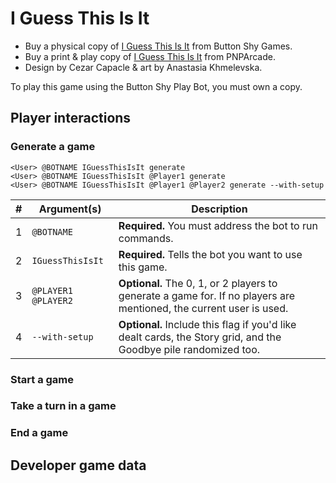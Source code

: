 # I Guess This Is It

* Buy a physical copy of [I Guess This Is It](https://buttonshygames.com/products/i-guess-this-is-it-1) from Button Shy Games.
* Buy a print & play copy of [I Guess This Is It](https://www.pnparcade.com/products/i-guess-this-is-it) from PNPArcade.
* Design by Cezar Capacle & art by Anastasia Khmelevska.

To play this game using the Button Shy Play Bot, you must own a copy.

## Player interactions

### Generate a game

```
<User> @BOTNAME IGuessThisIsIt generate
<User> @BOTNAME IGuessThisIsIt @Player1 generate
<User> @BOTNAME IGuessThisIsIt @Player1 @Player2 generate --with-setup
```

| #   | Argument(s)         | Description                                                                                                         |
|-----|---------------------|---------------------------------------------------------------------------------------------------------------------|
| 1   | `@BOTNAME`          | **Required.** You must address the bot to run commands.                                                             |
| 2   | `IGuessThisIsIt`    | **Required.** Tells the bot you want to use this game.                                                              |
| 3   | `@PLAYER1 @PLAYER2` | **Optional.** The 0, 1, or 2 players to generate a game for. If no players are mentioned, the current user is used. |
| 4   | `--with-setup`      | **Optional.** Include this flag if you'd like dealt cards, the Story grid, and the Goodbye pile randomized too.     |

### Start a game

### Take a turn in a game

### End a game

## Developer game data


